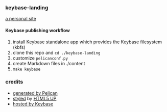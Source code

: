 ### keybase-landing

[a personal site](https://www.qrk.us)

#### Keybase publishing workflow

1. install Keybase standalone app which provides the Keybase filesystem (kbfs)
2. clone this repo and `cd ./keybase-landing`
3. customize `pelicanconf.py`
4. create Markdown files in ./content
5. `make keybase`

### credits

* [generated by Pelican](https://getpelican.com/)
* [styled](https://github.com/frankV/twenty-pelican-html5up) by [HTML5 UP](http://html5up.net)
* [hosted by Keybase](https://keybase.io/docs/kbfs)
